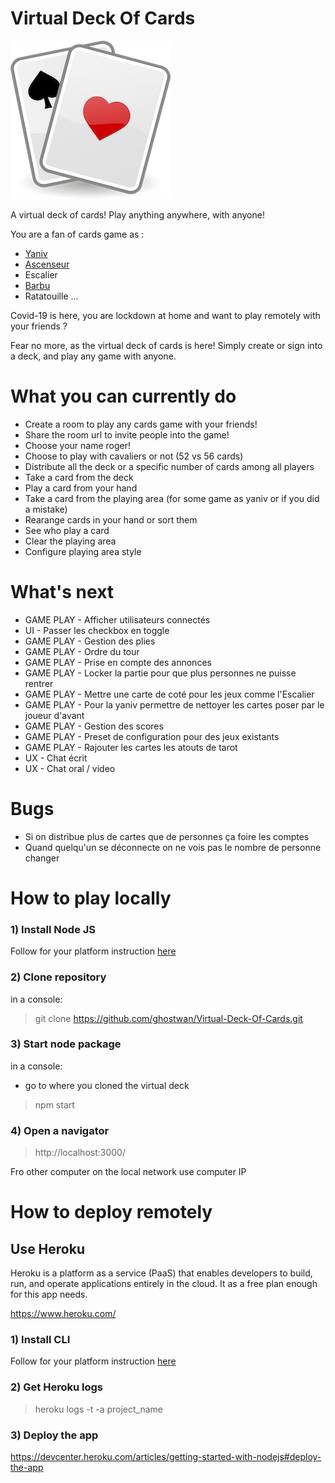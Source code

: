 # Virtual Deck Of Cards
![alt text](icon.png)

A virtual deck of cards! Play anything anywhere, with anyone!

You are a fan of cards game as :
- [Yaniv](https://www.wikiwand.com/en/Yaniv_(card_game))
- [Ascenseur](https://www.wikiwand.com/en/Oh_Hell)
- Escalier
- [Barbu](https://www.wikiwand.com/en/Barbu_(card_game))
- Ratatouille
...

Covid-19 is here, you are lockdown at home and want to play remotely with your friends ?

Fear no more, as the virtual deck of cards is here! Simply create or sign into a deck, and play any game with anyone.

# What you can currently do
- Create a room to play any cards game with your friends!
- Share the room url to invite people into the game!
- Choose your name roger!
- Choose to play with cavaliers or not (52 vs 56 cards)
- Distribute all the deck or a specific number of cards among all players 
- Take a card from the deck
- Play a card from your hand
- Take a card from the playing area (for some game as yaniv or if you did a mistake)
- Rearange cards in your hand or sort them
- See who play a card
- Clear the playing area
- Configure playing area style

# What's next 

- GAME PLAY - Afficher utilisateurs connectés
- UI - Passer les checkbox en toggle
- GAME PLAY - Gestion des plies
- GAME PLAY - Ordre du tour
- GAME PLAY - Prise en compte des annonces
- GAME PLAY - Locker la partie pour que plus personnes ne puisse rentrer
- GAME PLAY - Mettre une carte de coté pour les jeux comme l'Escalier
- GAME PLAY - Pour la yaniv permettre de nettoyer les cartes poser par le joueur d'avant
- GAME PLAY - Gestion des scores
- GAME PLAY - Preset de configuration pour des jeux existants
- GAME PLAY - Rajouter les cartes les atouts de tarot
- UX - Chat écrit
- UX - Chat oral / video

# Bugs

- Si on distribue plus de cartes que de personnes ça foire les comptes
- Quand quelqu'un se déconnecte on ne vois pas le nombre de personne changer
  


# How to play locally

### 1)  Install Node JS 

Follow for your platform instruction [here](https://nodejs.org/en/download/package-manager)

### 2) Clone repository

in a console:

> git clone https://github.com/ghostwan/Virtual-Deck-Of-Cards.git

### 3) Start node package 

in a console:
- go to where you cloned the virtual deck

> npm start

### 4) Open a navigator

> http://localhost:3000/

Fro other computer on the local network use computer IP

# How to deploy remotely

## Use Heroku

Heroku is a platform as a service (PaaS) that enables developers to build, run, and operate applications entirely in the cloud. 
It as a free plan enough for this app needs.

https://www.heroku.com/

### 1) Install CLI

Follow for your platform instruction [here](https://devcenter.heroku.com/articles/getting-started-with-nodejs#set-up)

### 2) Get Heroku logs

> heroku logs -t -a project_name

### 3) Deploy the app

https://devcenter.heroku.com/articles/getting-started-with-nodejs#deploy-the-app